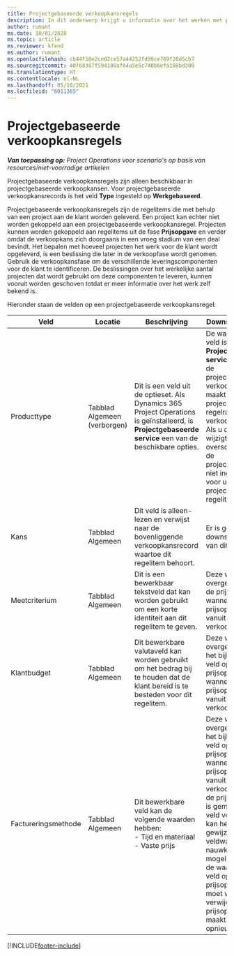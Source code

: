 ```yaml
---
title: Projectgebaseerde verkoopkansregels
description: In dit onderwerp krijgt u informatie over het werken met projectgebaseerde verkoopkansregels.
author: rumant
ms.date: 10/01/2020
ms.topic: article
ms.reviewer: kfend
ms.author: rumant
ms.openlocfilehash: cb44f10e2ce02ce57a44252fd99ce769f20d5cb7
ms.sourcegitcommit: 40f68387f594180af64a5e5c748b6efa188bd300
ms.translationtype: HT
ms.contentlocale: nl-NL
ms.lasthandoff: 05/10/2021
ms.locfileid: "6011365"
---
```

# <a name="project-based-opportunity-lines"></a>Projectgebaseerde verkoopkansregels

_**Van toepassing op:** Project Operations voor scenario's op basis van resources/niet-voorradige artikelen_


Projectgebaseerde verkoopkansregels zijn alleen beschikbaar in projectgebaseerde verkoopkansen. Voor projectgebaseerde verkoopkansrecords is het veld **Type** ingesteld op **Werkgebaseerd**.

Projectgebaseerde verkoopkansregels zijn de regelitems die met behulp van een project aan de klant worden geleverd. Een project kan echter niet worden gekoppeld aan een projectgebaseerde verkoopkansregel. Projecten kunnen worden gekoppeld aan regelitems uit de fase **Prijsopgave** en verder omdat de verkoopkans zich doorgaans in een vroeg stadium van een deal bevindt. Het bepalen met hoeveel projecten het werk voor de klant wordt opgeleverd, is een beslissing die later in de verkoopfase wordt genomen. Gebruik de verkoopkansfase om de verschillende leveringscomponenten voor de klant te identificeren. De beslissingen over het werkelijke aantal projecten dat wordt gebruikt om deze componenten te leveren, kunnen vooruit worden geschoven totdat er meer informatie over het werk zelf bekend is.

Hieronder staan de velden op een projectgebaseerde verkoopkansregel:

| **Veld** | **Locatie** | **Beschrijving** | **Downstreamimpact** |
| --- | --- | --- | --- |
| Producttype | Tabblad Algemeen (verborgen) | Dit is een veld uit de optieset. Als Dynamics 365 Project Operations is geïnstalleerd, is **Projectgebaseerde service** een van de beschikbare opties.  | De waarde van dit veld is ingesteld op **Projectgebaseerde service** wanneer u de projectgebaseerde verkoopkansregel maakt vanuit het projectgebaseerde regelraster van de verkoopkans. <br> Als u deze waarde wijzigt of overschrijft, wordt de projectfunctionaliteit niet ingeschakeld voor uw projectgebaseerde regelitems. |
| Kans | Tabblad Algemeen | Dit veld is alleen-lezen en verwijst naar de bovenliggende verkoopkansrecord waartoe dit regelitem behoort. | Er is geen downstreamimpact van dit veld. |
| Meetcriterium | Tabblad Algemeen | Dit is een bewerkbaar tekstveld dat kan worden gebruikt om een korte identiteit aan dit regelitem te geven. | Deze waarde wordt overgedragen naar de prijsopgaveregel wanneer u een prijsopgave maakt vanuit deze verkoopkans |
| Klantbudget | Tabblad Algemeen | Dit bewerkbare valutaveld kan worden gebruikt om het bedrag bij te houden dat de klant bereid is te besteden voor dit regelitem. | Deze waarde wordt overgedragen naar het bijbehorende veld op de prijsopgaveregel wanneer u een prijsopgave maakt vanuit deze verkoopkans |
| Factureringsmethode | Tabblad Algemeen | Dit bewerkbare veld kan de volgende waarden hebben:</br>- Tijd en materiaal</br>- Vaste prijs | Deze waarde wordt overgedragen naar het bijbehorende veld op de prijsopgaveregel wanneer u een prijsopgave maakt vanuit deze verkoopkans. Nadat de prijsopgaveregel is gemaakt, is het veld vergrendeld en kan het niet worden gewijzigd. Wijs deze veldwaarde zo nauwkeurig mogelijk toe. Als u de waarde van dit veld op de prijsopgaveregel moet wijzigen, verwijdert u de prijsopgaveregel en maakt u deze opnieuw. |


[!INCLUDE[footer-include](../includes/footer-banner.md)]